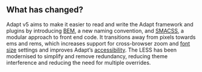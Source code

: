 ## What has changed?
Adapt v5 aims to make it easier to read and write the Adapt framework and plugins by introducing [BEM](http://getbem.com/), a new naming convention, and [SMACSS](http://smacss.com/), a modular approach to front end code. It transitions away from pixels towards ems and rems, which increases support for cross-browser zoom and [font size](https://medium.com/@vamptvo/pixels-vs-ems-users-do-change-font-size-5cfb20831773) settings and improves Adapt’s [accessibility](https://www.w3.org/TR/WCAG20-TECHS/C14.html). The LESS has been modernised to simplify and remove redundancy, reducing theme interference and reducing the need for multiple overrides.